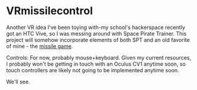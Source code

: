 # VRmissilecontrol

Another VR idea I've been toying with-my school's hackerspace recently got an HTC Vive, so I was messing around with Space Pirate Trainer. This project will somehow incorporate elements of both SPT and an old favorite of mine - the [missile game](https://missile-game.bwhmather.com/).

Controls:
For now, probably mouse+keyboard. Given my current resources, I probably won't be getting in touch with an Oculus CV1 anytime soon, so touch controllers are likely not going to be implemented anytime soon.

We'll see.